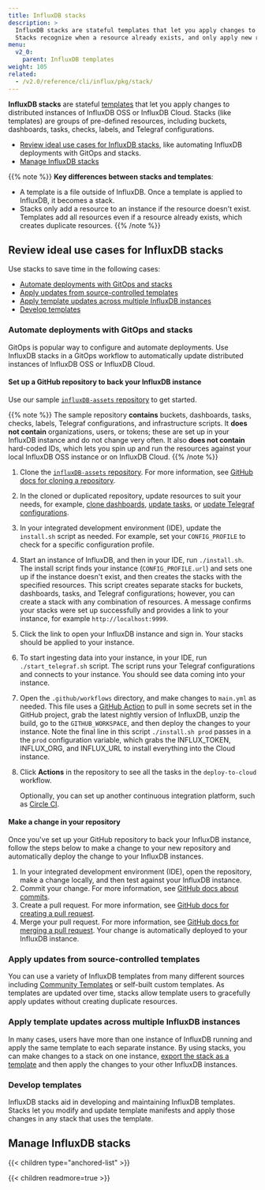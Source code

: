 ```yaml
---
title: InfluxDB stacks
description: >
  InfluxDB stacks are stateful templates that let you apply changes to distributed instances of InfluxDB OSS or InfluxDB Cloud. 
  Stacks recognize when a resource already exists, and only apply new resources to an instance.
menu:
  v2_0:
    parent: InfluxDB templates
weight: 105
related:
  - /v2.0/reference/cli/influx/pkg/stack/
---
```


**InfluxDB stacks** are stateful [templates](/v2.0/influxdb-templates) that let you apply changes
to distributed instances of InfluxDB OSS or InfluxDB Cloud. Stacks (like templates) are groups of
pre-defined resources, including buckets, dashboards, tasks, checks, labels, and Telegraf configurations.

- [Review ideal use cases for InfluxDB stacks](#review-ideal-use-cases-for-influxdb-stacks),
  like automating InfluxDB deployments with GitOps and stacks.
- [Manage InfluxDB stacks](#manage-influxdb-stacks)

{{% note %}}
**Key differences between stacks and templates**:

- A template is a file outside of InfluxDB. Once a template is applied to InfluxDB, it becomes a stack.
- Stacks only add a resource to an instance if the resource doesn't exist.
Templates add all resources even if a resource already exists, which creates duplicate resources.
  {{% /note %}}

## Review ideal use cases for InfluxDB stacks

Use stacks to save time in the following cases:

- [Automate deployments with GitOps and stacks](#automate-deployments-with-gitops-and-stacks)
- [Apply updates from source-controlled templates](#apply-updates-from-source-controlled-templates)
- [Apply template updates across multiple InfluxDB instances](#apply-template-updates-across-multiple-influxdb-instances)
- [Develop templates](#develop-templates)

### Automate deployments with GitOps and stacks

GitOps is popular way to configure and automate deployments. Use InfluxDB stacks in a GitOps workflow
to automatically update distributed instances of InfluxDB OSS or InfluxDB Cloud.

#### Set up a GitHub repository to back your InfluxDB instance

Use our sample [`influxDB-assets` repository](https://github.com/russorat/influxdb-assets) to get started.  

  {{% note %}}
  The sample repository **contains** buckets, dashboards, tasks, checks, labels, Telegraf configurations,
  and infrastructure scripts. It **does not contain** organizations, users, or tokens; these are set up
  in your InfluxDB instance and do not change very often. It also **does not contain** hard-coded IDs,
  which lets you spin up and run the resources against your local InfluxDB OSS instance or on InfluxDB Cloud.
  {{% /note %}}

1. Clone the [`influxDB-assets` repository](https://github.com/russorat/influxdb-assets).
   For more information, see [GitHub docs for cloning a repository](https://docs.github.com/en/github/creating-cloning-and-archiving-repositories/cloning-a-repository).
2. In the cloned or duplicated repository, update resources to suit your needs, for example,
   [clone dashboards](/v2.0/visualize-data/dashboards/create-dashboard/#clone-a-dashboard), [update tasks](/v2.0/process-data/manage-tasks/update-task/), or
   [update Telegraf configurations](/v2.0/telegraf-configs/update/).
3. In your integrated development environment (IDE), update the `install.sh` script as needed.
   For example, set your `CONFIG_PROFILE` to check for a specific configuration profile.
4. Start an instance of InfluxDB, and then in your IDE, run `./install.sh`.
   The install script finds your instance (`CONFIG_PROFILE.url`) and sets one up if the instance doesn't exist,
   and then creates the stacks with the specified resources. This script creates separate stacks for buckets, dashboards, tasks, and Telegraf configurations;
   however, you can create a stack with any combination of resources.
   A message confirms your stacks were set up successfully and provides a link to your instance, for example `http://localhost:9999`.

5. Click the link to open your InfluxDB instance and sign in. Your stacks should be applied to your instance.
6. To start ingesting data into your instance, in your IDE, run `./start_telegraf.sh` script.
   The script runs your Telegraf configurations and connects to your instance. You should see data coming into your instance.
7. Open the `.github/workflows` directory, and make changes to `main.yml` as needed. This file uses a [GitHub Action](https://github.com/features/actions) to pull in some secrets
   set in the GitHub project, grab the latest nightly version of InfluxDB, unzip the build, go to the `GITHUB_WORKSPACE`, and then
   deploy the changes to your instance. Note the final line in this script `./install.sh prod` passes in a the `prod` configuration variable,
   which grabs the INFLUX_TOKEN, INFLUX_ORG, and INFLUX_URL to install everything into the Cloud instance.
8. Click **Actions** in the repository to see all the tasks in the `deploy-to-cloud` workflow.

   Optionally, you can set up another continuous integration platform, such as [Circle CI](https://circleci.com/).

#### Make a change in your repository

Once you've set up your GitHub repository to back your InfluxDB instance, follow the steps below
to make a change to your new repository and automatically deploy the change to your InfluxDB instances.

1. In your integrated development environment (IDE), open the repository, make a change locally, and then test against your InfluxDB instance.
2. Commit your change. For more information, see [GitHub docs about commits](https://docs.github.com/en/desktop/contributing-and-collaborating-using-github-desktop/committing-and-reviewing-changes-to-your-project#about-commits).
3. Create a pull request. For more information, see [GitHub docs for creating a pull request](https://docs.github.com/en/github/collaborating-with-issues-and-pull-requests/creating-a-pull-request).
4. Merge your pull request. For more information, see [GitHub docs for merging a pull request](https://docs.github.com/en/github/collaborating-with-issues-and-pull-requests/merging-a-pull-request). Your change is automatically deployed to your InfluxDB instance.

### Apply updates from source-controlled templates

You can use a variety of InfluxDB templates from many different sources including
[Community Templates](https://github.com/influxdata/community-templates/) or
self-built custom templates.
As templates are updated over time, stacks allow template users to gracefully
apply updates without creating duplicate resources.

### Apply template updates across multiple InfluxDB instances

In many cases, users have more than one instance of InfluxDB running and apply
the same template to each separate instance.
By using stacks, you can make changes to a stack on one instance,
[export the stack as a template](/v2.0/influxdb-templates/create/#export-a-stack)
and then apply the changes to your other InfluxDB instances.

### Develop templates

InfluxDB stacks aid in developing and maintaining InfluxDB templates.
Stacks let you modify and update template manifests and apply those changes in
any stack that uses the template.

## Manage InfluxDB stacks

{{< children type="anchored-list" >}}

{{< children readmore=true >}}
